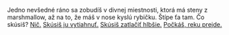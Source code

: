 Jedno nevšedné ráno sa zobudíš v divnej miestnosti, ktorá má steny z marshmallow, až na to, že máš v nose kyslú rybičku.
Štípe ťa tam. Čo skúsiš? 
[Nič.](nic/sexi-kocka.md)
[Skúsiš ju vytiahnuť.](Vytiahnut/tahanie.md)
[Skúsiš zatlačiť hlbšie.](Zatlacit/tlacenie.md)
[Počkáš, reku prejde.](Cakaj/cakanie.md)